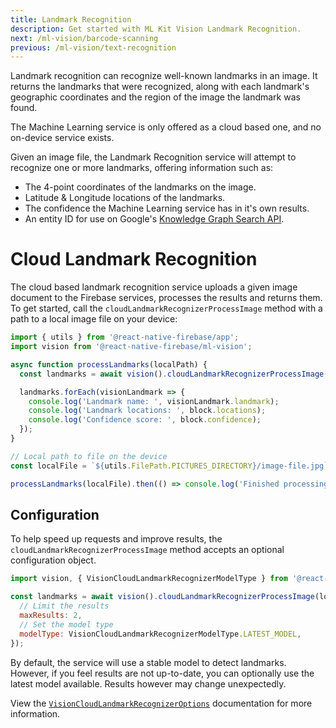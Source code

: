 ```yaml
---
title: Landmark Recognition
description: Get started with ML Kit Vision Landmark Recognition.
next: /ml-vision/barcode-scanning
previous: /ml-vision/text-recognition
---
```


Landmark recognition can recognize well-known landmarks in an image. It returns the landmarks that were recognized, along
with each landmark's geographic coordinates and the region of the image the landmark was found.

The Machine Learning service is only offered as a cloud based one, and no on-device service exists.

Given an image file, the Landmark Recognition service will attempt to recognize one or more landmarks, offering information
such as:

- The 4-point coordinates of the landmarks on the image.
- Latitude & Longitude locations of the landmarks.
- The confidence the Machine Learning service has in it's own results.
- An entity ID for use on Google's [Knowledge Graph Search API](https://developers.google.com/knowledge-graph/).

# Cloud Landmark Recognition

The cloud based landmark recognition service uploads a given image document to the Firebase services, processes the results and returns them.
To get started, call the `cloudLandmarkRecognizerProcessImage` method with a path to a local image file on your device:

```js
import { utils } from '@react-native-firebase/app';
import vision from '@react-native-firebase/ml-vision';

async function processLandmarks(localPath) {
  const landmarks = await vision().cloudLandmarkRecognizerProcessImage(localPath);

  landmarks.forEach(visionLandmark => {
    console.log('Landmark name: ', visionLandmark.landmark);
    console.log('Landmark locations: ', block.locations);
    console.log('Confidence score: ', block.confidence);
  });
}

// Local path to file on the device
const localFile = `${utils.FilePath.PICTURES_DIRECTORY}/image-file.jpg`;

processLandmarks(localFile).then(() => console.log('Finished processing file.'));
```

## Configuration

To help speed up requests and improve results, the `cloudLandmarkRecognizerProcessImage` method accepts an optional
configuration object.

```js
import vision, { VisionCloudLandmarkRecognizerModelType } from '@react-native-firebase/ml-vision';

const landmarks = await vision().cloudLandmarkRecognizerProcessImage(localPath, {
  // Limit the results
  maxResults: 2,
  // Set the model type
  modelType: VisionCloudLandmarkRecognizerModelType.LATEST_MODEL,
});
```

By default, the service will use a stable model to detect landmarks. However, if you feel results are not up-to-date, you
can optionally use the latest model available. Results however may change unexpectedly.

View the [`VisionCloudLandmarkRecognizerOptions`](http://localhost:8000/reference/ml-vision/visioncloudlandmarkrecognizeroptions) documentation for more information.
